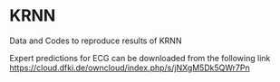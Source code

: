 # KRNN
Data and Codes to reproduce results of KRNN

Expert predictions for ECG can be downloaded from the following link
https://cloud.dfki.de/owncloud/index.php/s/jNXgM5Dk5QWr7Pn

